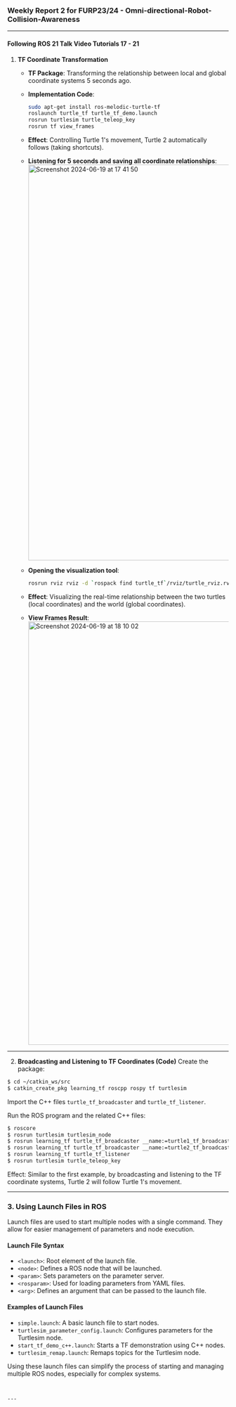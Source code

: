 
### Weekly Report 2 for FURP23/24 - Omni-directional-Robot-Collision-Awareness

---

#### Following ROS 21 Talk Video Tutorials 17 - 21

1. **TF Coordinate Transformation**
    - **TF Package**: Transforming the relationship between local and global coordinate systems 5 seconds ago.
    - **Implementation Code**:
      ```bash
      sudo apt-get install ros-melodic-turtle-tf
      roslaunch turtle_tf turtle_tf_demo.launch
      rosrun turtlesim turtle_teleop_key
      rosrun tf view_frames
      ```
    - **Effect**: Controlling Turtle 1's movement, Turtle 2 automatically follows (taking shortcuts).

    - **Listening for 5 seconds and saving all coordinate relationships**:
      <img width="901" alt="Screenshot 2024-06-19 at 17 41 50" src="https://github.com/FURP-2023-2024/Endong-Dai---Weekly-Report/assets/172376395/7a8141bb-ac3e-4792-88ba-1de0eb243ca2">

    - **Opening the visualization tool**:
      ```bash
      rosrun rviz rviz -d `rospack find turtle_tf`/rviz/turtle_rviz.rviz
      ```
    - **Effect**: Visualizing the real-time relationship between the two turtles (local coordinates) and the world (global coordinates).
    
    - **View Frames Result**:
      <img width="964" alt="Screenshot 2024-06-19 at 18 10 02" src="https://github.com/FURP-2023-2024/Endong-Dai---Weekly-Report/assets/172376395/924c3eb5-702c-45b4-b1f3-3af6d52177f2">


---


2. **Broadcasting and Listening to TF Coordinates (Code)**
Create the package:
```sh
$ cd ~/catkin_ws/src
$ catkin_create_pkg learning_tf roscpp rospy tf turtlesim
```

Import the C++ files `turtle_tf_broadcaster` and `turtle_tf_listener`.

Run the ROS program and the related C++ files:
```sh
$ roscore
$ rosrun turtlesim turtlesim_node
$ rosrun learning_tf turtle_tf_broadcaster __name:=turtle1_tf_broadcaster /turtle1
$ rosrun learning_tf turtle_tf_broadcaster __name:=turtle2_tf_broadcaster /turtle2
$ rosrun learning_tf turtle_tf_listener
$ rosrun turtlesim turtle_teleop_key
```

Effect: Similar to the first example, by broadcasting and listening to the TF coordinate systems, Turtle 2 will follow Turtle 1's movement.


---

### 3. Using Launch Files in ROS

Launch files are used to start multiple nodes with a single command. They allow for easier management of parameters and node execution.

#### Launch File Syntax
- `<launch>`: Root element of the launch file.
- `<node>`: Defines a ROS node that will be launched.
- `<param>`: Sets parameters on the parameter server.
- `<rosparam>`: Used for loading parameters from YAML files.
- `<arg>`: Defines an argument that can be passed to the launch file.

#### Examples of Launch Files
- `simple.launch`: A basic launch file to start nodes.
- `turtlesim_parameter_config.launch`: Configures parameters for the Turtlesim node.
- `start_tf_demo_c++.launch`: Starts a TF demonstration using C++ nodes.
- `turtlesim_remap.launch`: Remaps topics for the Turtlesim node.

Using these launch files can simplify the process of starting and managing multiple ROS nodes, especially for complex systems.
```


---
